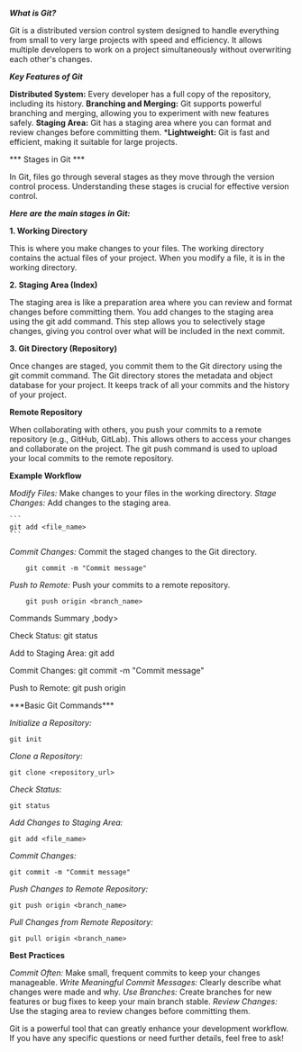 ***What is Git?***

Git is a distributed version control system designed to handle everything from small to very large projects with speed and efficiency. It allows multiple developers to work on a project simultaneously without overwriting each other's changes.

***Key Features of Git***

**Distributed System:** Every developer has a full copy of the repository, including its history.
**Branching and Merging:** Git supports powerful branching and merging, allowing you to experiment with new features safely.
**Staging Area:** Git has a staging area where you can format and review changes before committing them.
***Lightweight:** Git is fast and efficient, making it suitable for large projects.

*** Stages in Git ***

In Git, files go through several stages as they move through the version control process. Understanding these stages is crucial for effective version control. 

***Here are the main stages in Git:***

**1. Working Directory**

This is where you make changes to your files. The working directory contains the actual files of your project. When you modify a file, it is in the working directory.

**2. Staging Area (Index)**

The staging area is like a preparation area where you can review and format changes before committing them. You add changes to the staging area using the git add command. This step allows you to selectively stage changes, giving you control over what will be included in the next commit.

**3. Git Directory (Repository)**

Once changes are staged, you commit them to the Git directory using the git commit command. The Git directory stores the metadata and object database for your project. It keeps track of all your commits and the history of your project.

**Remote Repository**

When collaborating with others, you push your commits to a remote repository (e.g., GitHub, GitLab). This allows others to access your changes and collaborate on the project. The git push command is used to upload your local commits to the remote repository.

**Example Workflow**

*Modify Files:* Make changes to your files in the working directory.
*Stage Changes:* Add changes to the staging area.
	
    ```
	git add <file_name>
	```

*Commit Changes:* Commit the staged changes to the Git directory.

```
	git commit -m "Commit message"
```

*Push to Remote:* Push your commits to a remote repository.

```
	git push origin <branch_name>
```

Commands Summary
,body>
<p>Check Status: git status </p>
<p>Add to Staging Area: git add <file_name></p>
<p>Commit Changes: git commit -m "Commit message"</p>
<p>Push to Remote: git push origin <branch_name></p>
</body>
***Basic Git Commands***

*Initialize a Repository:*

```
git init
```

*Clone a Repository:*

```
git clone <repository_url>
```

*Check Status:*

```
git status
```
*Add Changes to Staging Area:*

```
git add <file_name>
```

*Commit Changes:*
```
git commit -m "Commit message"
```
*Push Changes to Remote Repository:*

```
git push origin <branch_name>
```
*Pull Changes from Remote Repository:*

```
git pull origin <branch_name>
```

**Best Practices**

*Commit Often:* Make small, frequent commits to keep your changes manageable.
*Write Meaningful Commit Messages:* Clearly describe what changes were made and why.
*Use Branches:* Create branches for new features or bug fixes to keep your main branch stable.
*Review Changes:* Use the staging area to review changes before committing them.

Git is a powerful tool that can greatly enhance your development workflow. If you have any specific questions or need further details, feel free to ask!